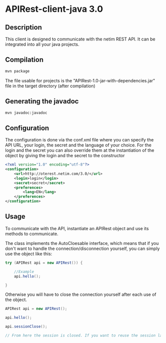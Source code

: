 # APIRest-client-java 3.0

## Description
This client is designed to communicate with the netim REST API.
It can be integrated into all your java projects.

## Compilation
```bash
mvn package
```

The file usable for projects is the "APIRest-1.0-jar-with-dependencies.jar" file in the target directory (after compilation)

## Generating the javadoc
```bash
mvn javadoc:javadoc
```

## Configuration
The configuration is done via the conf.xml file where you can specify the API URL, your login, the secret and the language of your choice.
For the login and the secret you can also override them at the instantiation of the object by giving the login and the secret to the constructor

```xml
<?xml version="1.0" encoding="utf-8"?>
<configuration>
    <url>http://oterest.netim.com/3.0/</url>
    <login>login</login>
    <secret>secret</secret>
    <preferences>
        <lang>EN</lang>
    </preferences>
</configuration>
```

## Usage
To communicate with the API, instantiate an APIRest object and use its methods to communicate.

The class implements the AutoCloesable interface, which means that if you don't want to handle the connection/disconnection yourself, you can simply use the object like this:

```java
try (APIRest api = new APIRest()) {

    //Example
    api.hello();

}
```

Otherwise you will have to close the connection yourself after each use of the object.

```java
APIRest api = new APIRest();

api.hello();

api.sessionClose();

// From here the session is closed. If you want to reuse the session later you will have to do api.sessionOpen();
```